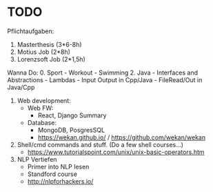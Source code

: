 # TODO
Pflichtaufgaben:
1. Masterthesis (3*6-8h)
2. Motius Job (2*8h)
3. Lorenzsoft Job (2*1,5h)

Wanna Do:
0. Sport
    - Workout
    - Swimming
2. Java
    - Interfaces and Abstractions
    - Lambdas 
    - Input Output in Cpp/Java
    - FileRead/Out in Java/Cpp
1. Web development:
      - Web FW:
        - React, Django Summary
      - Database:
        - MongoDB, PosgresSQL
        - https://wekan.github.io/ / https://github.com/wekan/wekan
3. Shell/cmd commands and stuff. (Do a few shell courses...)
    - https://www.tutorialspoint.com/unix/unix-basic-operators.htm
4. NLP Vertiefen
    - Primer into NLP lesen
    - Standford course
    - http://nlpforhackers.io/
